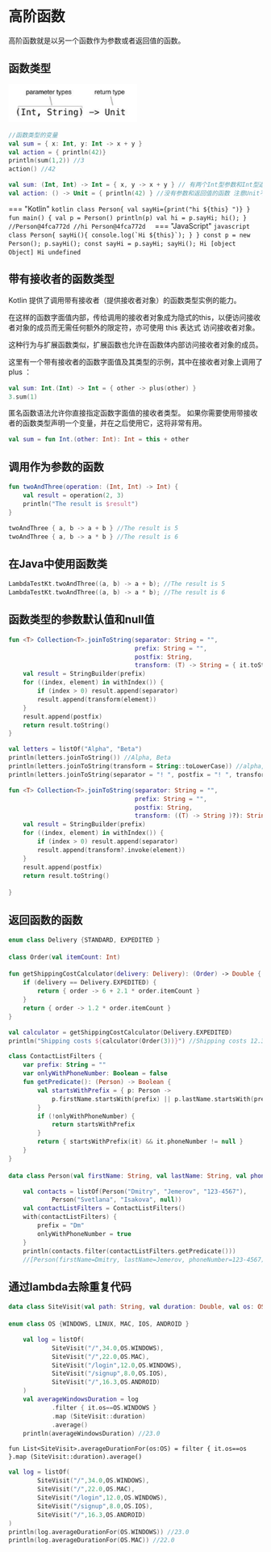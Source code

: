 # 高阶函数

高阶函数就是以另一个函数作为参数或者返回值的函数。

## 函数类型

![Kotlin&#x4E2D;&#x51FD;&#x6570;&#x7C7B;&#x578B;&#x8BED;&#x6CD5;](.gitbook/assets/image%20%286%29.png)

```kotlin
//函数类型的变量
val sum = { x: Int, y: Int -> x + y }
val action = { println(42)}
println(sum(1,2)) //3
action() //42
```

```kotlin
val sum: (Int, Int) -> Int = { x, y -> x + y } // 有两个Int型参数和Int型返回值的函数
val action: () -> Unit = { println(42) } //没有参数和返回值的函数 注意Unit不能省略
```

=== "Kotlin"
    ```kotlin
    class Person{
    val sayHi={print("hi ${this} ")}
    }
    fun main() {
        val p = Person()
        println(p)
        val hi = p.sayHi;
        hi();
    }
    //Person@4fca772d
    //hi Person@4fca772d 
    ```
=== "JavaScript"
    ```javascript
    class Person{
        sayHi(){
            console.log(`Hi ${this}`);
        }
    }
    const p = new Person();
    p.sayHi();
    const sayHi = p.sayHi;
    sayHi();
    Hi [object Object]
    Hi undefined
    ```

## 带有接收者的函数类型

Kotlin 提供了调用带有接收者（提供接收者对象）的函数类型实例的能力。

在这样的函数字面值内部，传给调用的接收者对象成为隐式的this，以便访问接收者对象的成员而无需任何额外的限定符，亦可使用 this 表达式 访问接收者对象。

这种行为与扩展函数类似，扩展函数也允许在函数体内部访问接收者对象的成员。

这里有一个带有接收者的函数字面值及其类型的示例，其中在接收者对象上调用了 plus ：

```kotlin
val sum: Int.(Int) -> Int = { other -> plus(other) }
3.sum(1)
```

匿名函数语法允许你直接指定函数字面值的接收者类型。 如果你需要使用带接收者的函数类型声明一个变量，并在之后使用它，这将非常有用。

```kotlin
val sum = fun Int.(other: Int): Int = this + other
```

## 调用作为参数的函数

```kotlin
fun twoAndThree(operation: (Int, Int) -> Int) {
    val result = operation(2, 3)
    println("The result is $result")
}
```

```kotlin
twoAndThree { a, b -> a + b } //The result is 5
twoAndThree { a, b -> a * b } //The result is 6
```

## 在Java中使用函数类

```kotlin
LambdaTestKt.twoAndThree((a, b) -> a + b); //The result is 5
LambdaTestKt.twoAndThree((a, b) -> a * b); //The result is 6
```

## 函数类型的参数默认值和null值

```kotlin
fun <T> Collection<T>.joinToString(separator: String = "",
                                   prefix: String = "",
                                   postfix: String,
                                   transform: (T) -> String = { it.toString() }): String {
    val result = StringBuilder(prefix)
    for ((index, element) in withIndex()) {
        if (index > 0) result.append(separator)
        result.append(transform(element))
    }
    result.append(postfix)
    return result.toString()
}
```

```kotlin
val letters = listOf("Alpha", "Beta")
println(letters.joinToString()) //Alpha, Beta
println(letters.joinToString(transform = String::toLowerCase)) //alpha, beta
println(letters.joinToString(separator = "! ", postfix = "! ", transform = String::toUpperCase)) //ALPHA! BETA!
```

```kotlin
fun <T> Collection<T>.joinToString(separator: String = "",
                                   prefix: String = "",
                                   postfix: String,
                                   transform: ((T) -> String )?): String {
    val result = StringBuilder(prefix)
    for ((index, element) in withIndex()) {
        if (index > 0) result.append(separator)    
        result.append(transform?.invoke(element))
    }
    result.append(postfix)
    return result.toString()

}
```

## 返回函数的函数

```kotlin
enum class Delivery {STANDARD, EXPEDITED }

class Order(val itemCount: Int)

fun getShippingCostCalculator(delivery: Delivery): (Order) -> Double {
    if (delivery == Delivery.EXPEDITED) {
        return { order -> 6 + 2.1 * order.itemCount }
    }
    return { order -> 1.2 * order.itemCount }
}
```

```kotlin
val calculator = getShippingCostCalculator(Delivery.EXPEDITED)
println("Shipping costs ${calculator(Order(3))}") //Shipping costs 12.3
```

```kotlin
class ContactListFilters {
    var prefix: String = ""
    var onlyWithPhoneNumber: Boolean = false
    fun getPredicate(): (Person) -> Boolean {
        val startsWithPrefix = { p: Person ->
            p.firstName.startsWith(prefix) || p.lastName.startsWith(prefix)
        }
        if (!onlyWithPhoneNumber) {
            return startsWithPrefix
        }
        return { startsWithPrefix(it) && it.phoneNumber != null }
    }
}

data class Person(val firstName: String, val lastName: String, val phoneNumber: String?)
```

```kotlin
    val contacts = listOf(Person("Dmitry", "Jemerov", "123-4567"),
            Person("Svetlana", "Isakova", null))
    val contactListFilters = ContactListFilters()
    with(contactListFilters) {
        prefix = "Dm"
        onlyWithPhoneNumber = true
    }
    println(contacts.filter(contactListFilters.getPredicate()))
    //[Person(firstName=Dmitry, lastName=Jemerov, phoneNumber=123-4567)]
```

## 通过lambda去除重复代码

```kotlin
data class SiteVisit(val path: String, val duration: Double, val os: OS)

enum class OS {WINDOWS, LINUX, MAC, IOS, ANDROID }
```

```kotlin
    val log = listOf(
            SiteVisit("/",34.0,OS.WINDOWS),
            SiteVisit("/",22.0,OS.MAC),
            SiteVisit("/login",12.0,OS.WINDOWS),
            SiteVisit("/signup",8.0,OS.IOS),
            SiteVisit("/",16.3,OS.ANDROID)
    )
    val averageWindowsDuration = log
            .filter { it.os==OS.WINDOWS }
            .map (SiteVisit::duration)
            .average()
    println(averageWindowsDuration) //23.0
```

```text
fun List<SiteVisit>.averageDurationFor(os:OS) = filter { it.os==os }.map (SiteVisit::duration).average()
```

```kotlin
val log = listOf(
        SiteVisit("/",34.0,OS.WINDOWS),
        SiteVisit("/",22.0,OS.MAC),
        SiteVisit("/login",12.0,OS.WINDOWS),
        SiteVisit("/signup",8.0,OS.IOS),
        SiteVisit("/",16.3,OS.ANDROID)
)
println(log.averageDurationFor(OS.WINDOWS)) //23.0
println(log.averageDurationFor(OS.MAC)) //22.0
```

